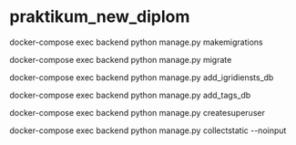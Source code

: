 # praktikum_new_diplom
docker-compose exec backend python manage.py makemigrations

docker-compose exec backend python manage.py migrate

docker-compose exec backend python manage.py add_igridiensts_db

docker-compose exec backend python manage.py add_tags_db

docker-compose exec backend python manage.py createsuperuser

docker-compose exec backend python manage.py collectstatic --noinput
